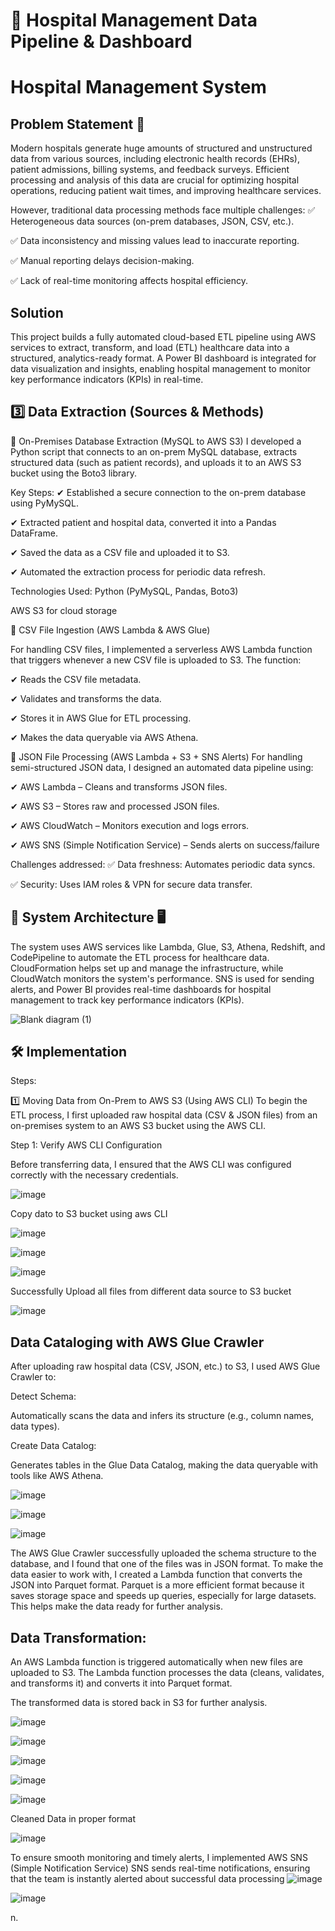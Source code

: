 # 🏥 Hospital Management Data Pipeline & Dashboard

# Hospital Management System
## Problem Statement 📌

Modern hospitals generate huge amounts of structured and unstructured data from various sources, including electronic health records (EHRs), patient admissions, billing systems, and feedback surveys. Efficient processing and analysis of this data are crucial for optimizing hospital operations, reducing patient wait times, and improving healthcare services.

However, traditional data processing methods face multiple challenges:
✅ Heterogeneous data sources (on-prem databases, JSON, CSV, etc.).

✅ Data inconsistency and missing values lead to inaccurate reporting.

✅ Manual reporting delays decision-making.

✅ Lack of real-time monitoring affects hospital efficiency.

## Solution

This project builds a fully automated cloud-based ETL pipeline using AWS services to extract, transform, and load (ETL) healthcare data into a structured, analytics-ready format. A Power BI dashboard is integrated for data visualization and insights, enabling hospital management to monitor key performance indicators (KPIs) in real-time.

## 3️⃣ Data Extraction (Sources & Methods) 

📌 On-Premises Database Extraction (MySQL to AWS S3)
I developed a Python script that connects to an on-prem MySQL database, extracts structured data (such as patient records), and uploads it to an AWS S3 bucket using the Boto3 library.

Key Steps:
✔ Established a secure connection to the on-prem database using PyMySQL.

✔ Extracted patient and hospital data, converted it into a Pandas DataFrame.

✔ Saved the data as a CSV file and uploaded it to S3.

✔ Automated the extraction process for periodic data refresh.

Technologies Used:
Python (PyMySQL, Pandas, Boto3)

AWS S3 for cloud storage

📌 CSV File Ingestion (AWS Lambda & AWS Glue)

For handling CSV files, I implemented a serverless AWS Lambda function that triggers whenever a new CSV file is uploaded to S3. The function:

✔ Reads the CSV file metadata.

✔ Validates and transforms the data.

✔ Stores it in AWS Glue for ETL processing.

✔ Makes the data queryable via AWS Athena.

📌 JSON File Processing (AWS Lambda + S3 + SNS Alerts)
For handling semi-structured JSON data, I designed an automated data pipeline using:

✔ AWS Lambda – Cleans and transforms JSON files.

✔ AWS S3 – Stores raw and processed JSON files.

✔ AWS CloudWatch – Monitors execution and logs errors.

✔ AWS SNS (Simple Notification Service) – Sends alerts on success/failure

Challenges addressed:
✅ Data freshness: Automates periodic data syncs.

✅ Security: Uses IAM roles & VPN for secure data transfer.

## 🏥 System Architecture 🖥️
The system uses AWS services like Lambda, Glue, S3, Athena, Redshift, and CodePipeline to automate the ETL process for healthcare data. CloudFormation helps set up and manage the infrastructure, while CloudWatch monitors the system's performance. SNS is used for sending alerts, and Power BI provides real-time dashboards for hospital management to track key performance indicators (KPIs).

![Blank diagram (1)](https://github.com/user-attachments/assets/5bd54ffb-0327-4e9b-a476-0d9d2a33cd0c)

## 🛠️ Implementation
Steps:

1️⃣ Moving Data from On-Prem to AWS S3 (Using AWS CLI)
To begin the ETL process, I first uploaded raw hospital data (CSV & JSON files) from an on-premises system to an AWS S3 bucket using the AWS CLI.

Step 1: Verify AWS CLI Configuration

Before transferring data, I ensured that the AWS CLI was configured correctly with the necessary credentials.

![image](https://github.com/user-attachments/assets/22717a0f-2eb8-4ef5-ae9b-c5d45e12264a)


Copy dato to S3 bucket using aws CLI

![image](https://github.com/user-attachments/assets/a9db2d51-a148-4aea-b8c6-fa1ebd3ffe0e)

![image](https://github.com/user-attachments/assets/cf0c08e1-feab-4be7-83ef-007c66024397)

![image](https://github.com/user-attachments/assets/3a4bfc32-afce-4d77-9c16-411508c25ce4)

Successfully Upload all files from different data source to S3 bucket

![image](https://github.com/user-attachments/assets/d9e47d31-e610-49a8-ac3b-e0a445d79b24)


## Data Cataloging with AWS Glue Crawler
After uploading raw hospital data (CSV, JSON, etc.) to S3, I used AWS Glue Crawler to:

Detect Schema:

Automatically scans the data and infers its structure (e.g., column names, data types).

Create Data Catalog:

Generates tables in the Glue Data Catalog, making the data queryable with tools like AWS Athena.

![image](https://github.com/user-attachments/assets/3c580fb2-1186-47af-84e6-d6913ef50dcd)


![image](https://github.com/user-attachments/assets/a128088d-5a50-4cc7-9b89-066ddb4c18be)


![image](https://github.com/user-attachments/assets/4f8bad0f-6759-4bce-8ab9-d3b6239618cf)

The AWS Glue Crawler successfully uploaded the schema structure to the database, and I found that one of the files was in JSON format. To make the data easier to work with, I created a Lambda function that converts the JSON into Parquet format. Parquet is a more efficient format because it saves storage space and speeds up queries, especially for large datasets. This helps make the data ready for further analysis.

## Data Transformation:

An AWS Lambda function is triggered automatically when new files are uploaded to S3.
The Lambda function processes the data (cleans, validates, and transforms it) and converts it into Parquet format.

The transformed data is stored back in S3 for further analysis.

![image](https://github.com/user-attachments/assets/a845ede0-7ac6-48f3-bdea-173f195064e2)

![image](https://github.com/user-attachments/assets/d20d83a1-63e9-46df-8897-f8b3ef5a5da1)


![image](https://github.com/user-attachments/assets/d704818f-04ee-42e7-aa4a-2425ba23ddc0)




![image](https://github.com/user-attachments/assets/af2c91a9-3df8-4944-8d14-b212c426ff7d)





![image](https://github.com/user-attachments/assets/a8b1208c-8e1a-4a09-8fb4-cd3f094a84c0)



Cleaned Data in proper format

![image](https://github.com/user-attachments/assets/13d97e1c-8f26-4052-8040-f77379a38e04)


To ensure smooth monitoring and timely alerts, I implemented AWS SNS (Simple Notification Service)
SNS sends real-time notifications, ensuring that the team is instantly alerted about successful data processing
![image](https://github.com/user-attachments/assets/9e17f352-ee87-4173-b484-ff269f263dac)


![image](https://github.com/user-attachments/assets/7c4b874b-483e-424e-8c3f-62ba3afe2a06)








n.







